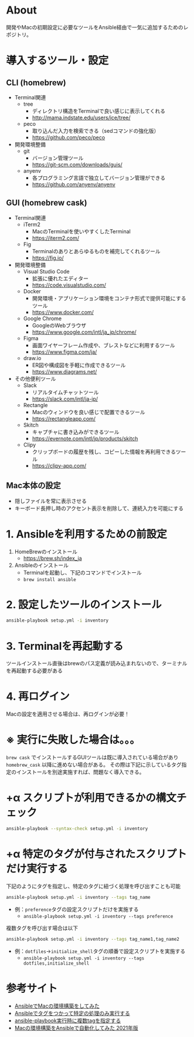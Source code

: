# About
開発やMacの初期設定に必要なツールをAnsible経由で一気に追加するためのレポジトリ。

# 導入するツール・設定
## CLI (homebrew)
- Terminal関連
    - tree
        - ディレクトリ構造をTerminalで良い感じに表示してくれる
        - http://mama.indstate.edu/users/ice/tree/
    - peco
        - 取り込んだ入力を検索できる（sedコマンドの強化版）
        - https://github.com/peco/peco
- 開発環境整備
    - git
        - バージョン管理ツール
        - https://git-scm.com/downloads/guis/
    - anyenv
        - 各プログラミング言語で独立してバージョン管理ができる
        - https://github.com/anyenv/anyenv

## GUI (homebrew cask)
- Terminal関連
    - iTerm2
        - MacのTerminalを使いやすくしたTerminal
        - https://iterm2.com/
    - Fig
        - Terminalのありとあらゆるものを補完してくれるツール
        - https://fig.io/
- 開発環境整備
    - Visual Studio Code
        - 拡張に優れたエディター
        - https://code.visualstudio.com/
    - Docker
        - 開発環境・アプリケーション環境をコンテナ形式で提供可能にするツール
        - https://www.docker.com/
    - Google Chrome
        - GoogleのWebブラウザ
        - https://www.google.com/intl/ja_jp/chrome/
    - Figma
        - 画面ワイヤーフレーム作成や、ブレストなどに利用するツール
        - https://www.figma.com/ja/
    - draw.io
        - ER図や構成図を手軽に作成できるツール
        - https://www.diagrams.net/
- その他便利ツール
    - Slack
        - リアルタイムチャットツール
        - https://slack.com/intl/ja-jp/
    - Rectangle
        - Macのウィンドウを良い感じで配置できるツール
        - https://rectangleapp.com/
    - Skitch
        - キャプチャに書き込みができるツール
        - https://evernote.com/intl/jp/products/skitch
    - Clipy
        - クリップボードの履歴を残し、コピーした情報を再利用できるツール
        - https://clipy-app.com/

## Mac本体の設定
- 隠しファイルを常に表示させる
- キーボード長押し時のアクセント表示を削除して、連続入力を可能にする


# 1. Ansibleを利用するための前設定
1. HomeBrewのインストール
    - https://brew.sh/index_ja
2. Ansibleのインストール
    - Terminalを起動し、下記のコマンドでインストール
    - ```brew install ansible```

# 2. 設定したツールのインストール
```zsh
ansible-playbook setup.yml -i inventory
```

# 3. Terminalを再起動する
ツールインストール直後はbrewのパス定義が読み込まれないので、ターミナルを再起動する必要がある

# 4. 再ログイン
Macの設定を適用させる場合は、再ログインが必要！

# ※ 実行に失敗した場合は。。。
`brew cask` でインストールするGUIツールは既に導入されている場合があり `homebrew_cask` 以降に進めない場合がある。
その際は下記に示しているタグ指定のインストールを別途実施すれば、問題なく導入できる。

# +α スクリプトが利用できるかの構文チェック
```zsh
ansible-playbook --syntax-check setup.yml -i inventory
```

# +α 特定のタグが付与されたスクリプトだけ実行する
下記のようにタグを指定し、特定のタグに紐づく処理を呼び出すことも可能
```zsh
ansible-playbook setup.yml -i inventory --tags tag_name
```

- 例：`preference`タグの設定スクリプトだけを実施する
    - `ansible-playbook setup.yml -i inventory --tags preference`

複数タグを呼び出す場合は以下
```zsh
ansible-playbook setup.yml -i inventory --tags tag_name1,tag_name2
```

- 例：`dotfiles`->`initialize_shell`タグの順番で設定スクリプトを実施する
    - `ansible-playbook setup.yml -i inventory --tags dotfiles,initialize_shell`


# 参考サイト
- [AnsibleでMacの環境構築をしてみた](https://rightcode.co.jp/blog/information-technology/ansible-mac-environment-setup)
- [Ansibleでタグをつかって特定の処理のみ実行する](https://www.kabegiwablog.com/entry/2018/02/23/090000)
- [ansible-playbook実行時に複数tagを指定する](https://qiita.com/tommarute/items/5cb93abdc96fa228bc13)
- [Macの環境構築をAnsibleで自動化してみた 2021年版](https://tech.prog-8.com/entry/2021/12/19/setup-mac-ansible)
